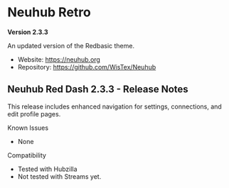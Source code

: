 # Neuhub Retro

**Version 2.3.3**

An updated version of the Redbasic theme.

* Website: https://neuhub.org
* Repository: https://github.com/WisTex/Neuhub

## Neuhub Red Dash 2.3.3 - Release Notes

This release includes enhanced navigation for settings, connections, and edit profile pages.

Known Issues
* None

Compatibility
* Tested with Hubzilla
* Not tested with Streams yet.
